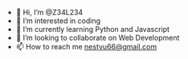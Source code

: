 - 👋 Hi, I’m @Z34L234
- 👀 I’m interested in coding
- 🌱 I’m currently learning Python and Javascript
- 💞️ I’m looking to collaborate on Web Development
- 📫 How to reach me nestyu66@gmail.com

<!---
Z34L234/Z34L234 is a ✨ special ✨ repository because its `README.md` (this file) appears on your GitHub profile.
You can click the Preview link to take a look at your changes.
--->
